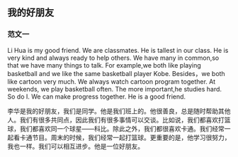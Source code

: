 ## 我的好朋友

### 范文一

Li Hua is my good friend. We are classmates. He is tallest in our class. He is very kind and always ready to help others. We have many in common,so that we have many things to talk. For example,we both like playing basketball and we like the same basketball player Kobe. Besides，we both like cartoon very much. We always watch cartoon program together. At weekends, we play basketball often. The more important,he studies hard. So do I. We can make progress together. He is a good friend.



李华是我的好朋友，我们是同学。他是我们班上的。他很善良，总是随时帮助其他人。我们有很多共同点，因此我们有很多事情可以交谈。比如说，我们都喜欢打篮球，我们都喜欢同一个球星——科比。除此之外，我们都很喜欢卡通。我们经常一起看卡通节目。周末的时候，我们经常一起打篮球。更重要的是，他学习很努力，我也一样。我们可以相互进步。他是一位好朋友。





